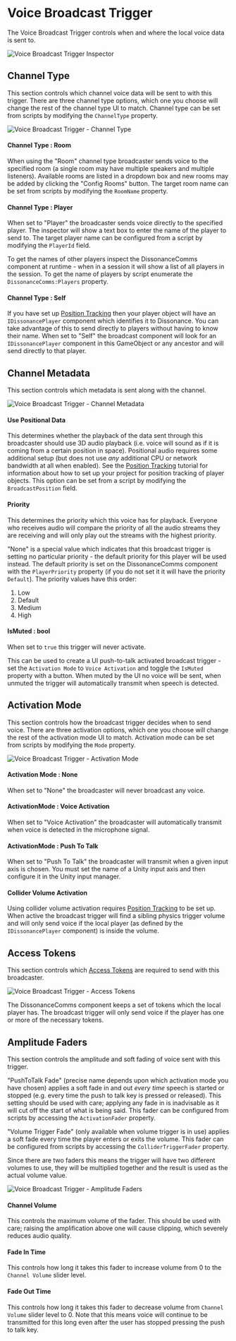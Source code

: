 # Voice Broadcast Trigger

The Voice Broadcast Trigger controls when and where the local voice data is sent to.

![Voice Broadcast Trigger Inspector](../../images/VoiceBroadcastTrigger_SectionsOverview.png "Voice Broadcast Trigger Inspector")

## Channel Type

This section controls which channel voice data will be sent to with this trigger. There are three channel type options, which one you choose will change the rest of the channel type UI to match. Channel type can be set from scripts by modifying the `ChannelType` property.

![Voice Broadcast Trigger - Channel Type](../../images/VoiceBroadcastTrigger_Section_ChannelType.png)

#### Channel Type : Room

When using the "Room" channel type broadcaster sends voice to the specified room (a single room may have multiple speakers and multiple listeners). Available rooms are listed in a dropdown box and new rooms may be added by clicking the "Config Rooms" button. The target room name can be set from scripts by modifying the `RoomName` property.

#### Channel Type : Player

When set to "Player" the broadcaster sends voice directly to the specified player. The inspector will show a text box to enter the name of the player to send to. The target player name can be configured from a script by modifying the `PlayerId` field.

To get the names of other players inspect the DissonanceComms component at runtime - when in a session it will show a list of all players in the session. To get the name of players by script enumerate the `DissonanceComms:Players` property.

#### Channel Type : Self

If you have set up [Position Tracking](../../Tutorials/Position-Tracking.md) then your player object will have an `IDissonancePlayer` component which identifies it to Dissonance. You can take advantage of this to send directly to players without having to know their name. When set to "Self" the broadcast component will look for an `IDissonancePlayer` component in this GameObject or any ancestor and will send directly to that player.

## Channel Metadata

This section controls which metadata is sent along with the channel.

![Voice Broadcast Trigger - Channel Metadata](../../images/VoiceBroadcastTrigger_Section_ChannelMetadata.png)

#### Use Positional Data

This determines whether the playback of the data sent through this broadcaster should use 3D audio playback (i.e. voice will sound as if it is coming from a certain position in space). Positional audio requires some additional setup (but does not use *any* additional CPU or network bandwidth at all when enabled). See the [Position Tracking](../../Tutorials/Position-Tracking.md) tutorial for information about how to set up your project for position tracking of player objects. This option can be set from a script by modifying the `BroadcastPosition` field.

#### Priority

This determines the priority which this voice has for playback. Everyone who receives audio will compare the priority of all the audio streams they are receiving and will only play out the streams with the highest priority.

"None" is a special value which indicates that this broadcast trigger is setting no particular priority - the default priority for this player will be used instead. The default priority is set on the DissonanceComms component with the `PlayerPriority` property (if you do not set it it will have the priority `Default`). The priority values have this order:

 1. Low
 2. Default
 3. Medium
 4. High

#### IsMuted : bool

When set to `true` this trigger will never activate.

This can be used to create a UI push-to-talk activated broadcast trigger - set the `Activation Mode` to `Voice Activation` and toggle the `IsMuted` property with a button. When muted by the UI no voice will be sent, when unmuted the trigger will automatically transmit when speech is detected.

## Activation Mode

This section controls how the broadcast trigger decides when to send voice. There are three activation options, which one you choose will change the rest of the activation mode UI to match. Activation mode can be set from scripts by modifying the `Mode` property.

![Voice Broadcast Trigger - Activation Mode](../../images/VoiceBroadcastTrigger_Section_ActivationMode.png)

#### Activation Mode : None

When set to "None" the broadcaster will never broadcast any voice.

#### ActivationMode : Voice Activation

When set to "Voice Activation" the broadcaster will automatically transmit when voice is detected in the microphone signal.

#### ActivationMode : Push To Talk

When set to "Push To Talk" the broadcaster will transmit when a given input axis is chosen. You must set the name of a Unity input axis and then configure it in the Unity input manager.

#### Collider Volume Activation

Using collider volume activation requires [Position Tracking](../../Tutorials/Position-Tracking.md) to be set up. When active the broadcast trigger will find a sibling physics trigger volume and will only send voice if the local player (as defined by the `IDissonancePlayer` component) is inside the volume.

## Access Tokens

This section controls which [Access Tokens](../../Tutorials/Access-Control-Tokens.md) are required to send with this broadcaster.

![Voice Broadcast Trigger - Access Tokens](../../images/VoiceBroadcastTrigger_Section_AccessTokens.png)

The DissonanceComms component keeps a set of tokens which the local player has. The broadcast trigger will only send voice if the player has one or more of the necessary tokens.

## Amplitude Faders

This section controls the amplitude and soft fading of voice sent with this trigger.

"PushToTalk Fade" (precise name depends upon which activation mode you have chosen) applies a soft fade in and out _every time_ speech is started or stopped (e.g. every time the push to talk key is pressed or released). This setting should be used with care; applying any fade in is inadvisable as it will cut off the start of what is being said. This fader can be configured from scripts by accessing the `ActivationFader` property.

"Volume Trigger Fade" (only available when volume trigger is in use) applies a soft fade every time the player enters or exits the volume. This fader can be configured from scripts by accessing the `ColliderTriggerFader` property.

Since there are two faders this means the trigger will have two different volumes to use, they will be multiplied together and the result is used as the actual volume value.

![Voice Broadcast Trigger - Amplitude Faders](../../images/VoiceBroadcastTrigger_Section_AmplitudeFaders.png)

#### Channel Volume

This controls the maximum volume of the fader. This should be used with care; raising the amplification above one will cause clipping, which severely reduces audio quality.

#### Fade In Time

This controls how long it takes this fader to increase volume from 0 to the `Channel Volume` slider level.

#### Fade Out Time

This controls how long it takes this fader to decrease volume from `Channel Volume` slider level to 0. Note that this means voice will continue to be transmitted for this long even after the user has stopped pressing the push to talk key.

